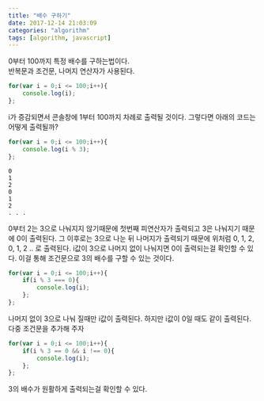 ```yaml
---
title: "배수 구하기"
date: 2017-12-14 21:03:09
categories: "algorithm"
tags: [algorithm, javascript]
---
```


0부터 100까지 특정 배수를 구하는법이다.  
반복문과 조건문, 나머지 연산자가 사용된다.

<!-- more -->

```javascript
for(var i = 0;i <= 100;i++){
    console.log(i);
};
```

i가 증감되면서 콘솔창에 1부터 100까지 차례로 출력될 것이다. 그렇다면 아래의 코드는 어떻게 출력될까?

```javascript
for(var i = 0;i <= 100;i++){
    console.log(i % 3);
};
```
```
0  
1  
2  
0  
1  
2  
. . .
```
0부터 2는 3으로 나눠지지 않기때문에 첫번째 피연산자가 출력되고 3은 나눠지기 때문에 0이 출력된다. 그 이후로는 3으로 나눈 뒤 나머지가 출력되기 때문에 위처럼 0, 1, 2, 0, 1, 2 .. 로 출력된다. i값이 3으로 나머지 없이 나눠지면 0이 출력되는걸 확인할 수 있다. 이걸 통해 조건문으로 3의 배수를 구할 수 있는 것이다.

```javascript
for(var i = 0;i <= 100;i++){
    if(i % 3 === 0){
        console.log(i);
    };
};
```

나머지 없이 3으로 나눠 질때만 i값이 출력된다. 하지만 i값이 0일 때도 같이 출력된다. 다중 조건문을 추가해 주자

```javascript
for(var i = 0;i <= 100;i++){
    if(i % 3 == 0 && i !== 0){
        console.log(i);
    };
};
```

3의 배수가 원활하게 출력되는걸 확인할 수 있다.
